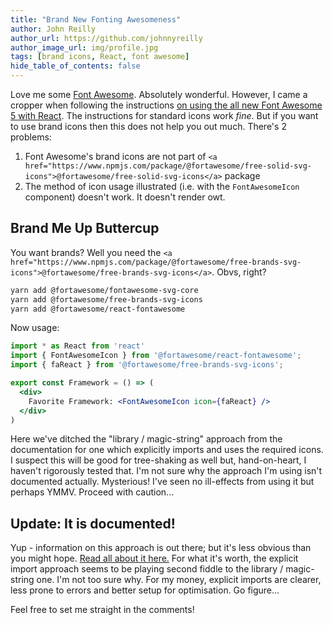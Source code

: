 ```yaml
---
title: "Brand New Fonting Awesomeness"
author: John Reilly
author_url: https://github.com/johnnyreilly
author_image_url: img/profile.jpg
tags: [brand icons, React, font awesome]
hide_table_of_contents: false
---
```

Love me some [Font Awesome](<https://fontawesome.com>). Absolutely wonderful. However, I came a cropper when following the instructions [on using the all new Font Awesome 5 with React](<https://fontawesome.com/how-to-use/on-the-web/using-with/react>). The instructions for standard icons work *fine*. But if you want to use brand icons then this does not help you out much. There's 2 problems:

 1. Font Awesome's brand icons are not part of `<a href="https://www.npmjs.com/package/@fortawesome/free-solid-svg-icons">@fortawesome/free-solid-svg-icons</a>` package
2. The method of icon usage illustrated (i.e. with the `FontAwesomeIcon` component) doesn't work. It doesn't render owt.

<!-- -->

## Brand Me Up Buttercup

You want brands? Well you need the `<a href="https://www.npmjs.com/package/@fortawesome/free-brands-svg-icons">@fortawesome/free-brands-svg-icons</a>`. Obvs, right?

```sh
yarn add @fortawesome/fontawesome-svg-core
yarn add @fortawesome/free-brands-svg-icons
yarn add @fortawesome/react-fontawesome
```

Now usage:

```jsx
import * as React from 'react'
import { FontAwesomeIcon } from '@fortawesome/react-fontawesome';
import { faReact } from '@fortawesome/free-brands-svg-icons';

export const Framework = () => (
  <div>
    Favorite Framework: <FontAwesomeIcon icon={faReact} />
  </div>
)
```

Here we've ditched the "library / magic-string" approach from the documentation for one which explicitly imports and uses the required icons. I suspect this will be good for tree-shaking as well but, hand-on-heart, I haven't rigorously tested that. I'm not sure why the approach I'm using isn't documented actually. Mysterious! I've seen no ill-effects from using it but perhaps YMMV. Proceed with caution...

## Update: It is documented!

Yup - information on this approach is out there; but it's less obvious than you might hope. [Read all about it here.](<https://github.com/FortAwesome/react-fontawesome#explicit-import>) For what it's worth, the explicit import approach seems to be playing second fiddle to the library / magic-string one. I'm not too sure why. For my money, explicit imports are clearer, less prone to errors and better setup for optimisation. Go figure...

Feel free to set me straight in the comments!


